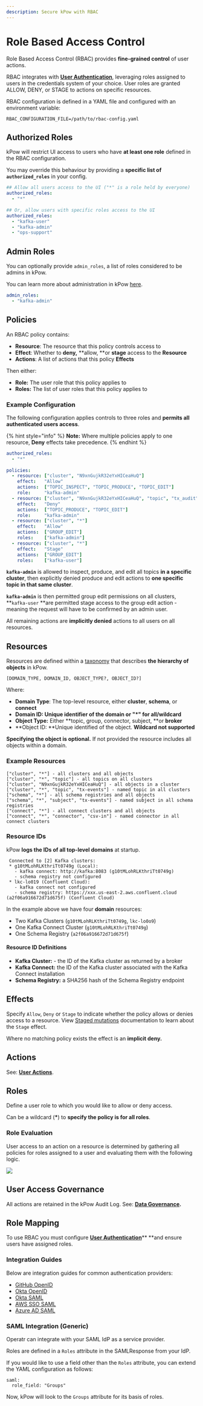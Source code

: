 ```yaml
---
description: Secure kPow with RBAC
---
```


# Role Based Access Control

Role Based Access Control (RBAC) provides **fine-grained control** of user actions.

RBAC integrates with [**User Authentication**](../authentication/overview.md), leveraging roles assigned to users in the credentials system of your choice. User roles are granted ALLOW, DENY, or STAGE to actions on specific resources.

RBAC configuration is defined in a YAML file and configured with an environment variable:

```
RBAC_CONFIGURATION_FILE=/path/to/rbac-config.yaml
```

## Authorized Roles

kPow will restrict UI access to users who have **at least one role** defined in the RBAC configuration.

You may override this behaviour by providing a **specific list of `authorized_roles`** in your config.

```yaml
## Allow all users access to the UI ("*" is a role held by everyone)
authorized_roles:
  - "*"
  
## Or, allow users with specific roles access to the UI
authorized_roles:
  - "kafka-user"
  - "kafka-admin"
  - "ops-support"
```

## Admin Roles

You can optionally provide `admin_roles`, a list of roles considered to be admins in kPow.

You can learn more about administration in kPow [here](administration/).

```yaml
admin_roles:
  - "kafka-admin"
```

## Policies

An RBAC policy contains:

* **Resource**: The resource that this policy controls access to
* **Effect**: Whether to **deny,** **allow, **or **stage** access to the **Resource**
* **Actions**: A list of actions that this policy **Effects**

Then either:

* **Role:** The user role that this policy applies to
* **Roles:** The list of user roles that this policy applies to

### Example Configuration

The following configuration applies controls to three roles and **permits all authenticated users access**.

{% hint style="info" %}
**Note:** Where multiple policies apply to one resource, **Deny** effects take precedence.
{% endhint %}

```yaml
authorized_roles:
  - "*"
  
policies:
  - resource: ["cluster", "N9xnGujkR32eYxHICeaHuQ"] 
    effect:   "Allow" 
    actions:  ["TOPIC_INSPECT", "TOPIC_PRODUCE", "TOPIC_EDIT"] 
    role:     "kafka-admin"
  - resource: ["cluster", "N9xnGujkR32eYxHICeaHuQ", "topic", "tx_audit"]
    effect:   "Deny"
    actions:  ["TOPIC_PRODUCE", "TOPIC_EDIT"]
    role:     "kafka-admin"
  - resource: ["cluster", "*"]
    effect:   "Allow" 
    actions:  ["GROUP_EDIT"] 
    roles:    ["kafka-admin"]
  - resource: ["cluster", "*"]
    effect:   "Stage" 
    actions:  ["GROUP_EDIT"] 
    roles:    ["kafka-user"] 
```

**`kafka-admin`** is allowed to inspect, produce, and edit all topics **in a specific cluster**, then explicitly denied produce and edit actions to **one specific topic in that same cluster**. 

**`kafka-admin`** is then permitted group edit permissions on all clusters, **`kafka-user` **are permitted stage access to the group edit action - meaning the request will have to be confirmed by an admin user.

All remaining actions are **implicitly denied** actions to all users on all resources.

## Resources

Resources are defined within a [taxonomy](https://en.wikipedia.org/wiki/Taxonomy_\(biology\)) that describes **the hierarchy of objects** in kPow.

```
[DOMAIN_TYPE, DOMAIN_ID, OBJECT_TYPE?, OBJECT_ID?]
```

Where:

* **Domain Type**: The top-level resource, either **cluster**, **schema**, or **connect**
* **Domain ID: **Unique identifier of the domain or "**\*" for all/wildcard**
* **Object Type:** Either **topic, group, connector, subject, **or **broker**
* **Object ID: **Unique identified of the object. **Wildcard not supported**

**Specifying the object is optional.** If not provided the resource includes all objects within a domain.

### Example Resources

```
["cluster", "*"] - all clusters and all objects
["cluster", "*", "topic"] - all topics on all clusters
["cluster", "N9xnGujkR32eYxHICeaHuQ"] - all objects in a cluster
["cluster", "*", "topic", "tx-events"] - named topic in all clusters
["schema", "*"] - all schema registries and all objects
["schema", "*", "subject", "tx-events"] - named subject in all schema registries
["connect", "*"] - all connect clusters and all objects
["connect", "*", "connector", "csv-in"] - named connector in all connect clusters
```

### Resource IDs

kPow **logs the IDs of all top-level domains** at startup.

```
 Connected to [2] Kafka clusters:
 * g10tMLohRLKthriTt0749g (Local):
   - kafka connect: http://kafka:8083 (g10tMLohRLKthriTt0749g)
   - schema registry not configured
 * lkc-lo019 (Confluent Cloud):
   - kafka connect not configured
   - schema registry: https://xxx.us-east-2.aws.confluent.cloud (a2f06a916672d71d675f) (Confluent Cloud)
```

In the example above we have four **domain** resources:

* Two Kafka Clusters (`g10tMLohRLKthriTt0749g`, `lkc-lo0o9`)
* One Kafka Connect Cluster (`g10tMLohRLKthriTt0749g`)
* One Schema Registry (`a2f06a916672d71d675f`)

#### Resource ID Definitions

* **Kafka Cluster:** - the ID of the Kafka cluster as returned by a broker
* **Kafka Connect:** the ID of the Kafka cluster associated with the Kafka Connect installation
* **Schema Registry:** a SHA256 hash of the Schema Registry endpoint

## Effects

Specify `Allow`, `Deny` or `Stage` to indicate whether the policy allows or denies access to a resource. View [Staged mutations](administration/#staging-mutations) documentation to learn about the `Stage` effect. 

Where no matching policy exists the effect is an **implicit deny.**

## Actions

See: [**User Actions**](overview.md#user-actions).

## Roles

Define a user role to which you would like to allow or deny access.

Can be a wildcard (**\***) to **specify the policy is for all roles**.

### Role Evaluation

User access to an action on a resource is determined by gathering all policies for roles assigned to a user and evaluating them with the following logic.

![](../.gitbook/assets/rbac-evaluation.png)

## User Access Governance

All actions are retained in the kPow Audit Log. See: [**Data Governance**](../features/data-governance.md)**.**

## Role Mapping

To use RBAC you must configure [**User Authentication**](../authentication/overview.md)** **and ensure users have assigned roles.

### Integration Guides

Below are integration guides for common authentication providers:

* [GitHub OpenID](../authentication/openid/github.md#user-authorization)
* [Okta OpenID](../authentication/openid/okta.md#user-authorization-rbac)
* [Okta SAML](../authentication/saml/okta-integration.md#user-authorization)
* [AWS SSO SAML](../authentication/saml/aws-sso-integration.md#user-authorization)
* [Azure AD SAML](../authentication/saml/azure-ad-integration.md#user-authorization)

### SAML Integration (Generic)

Operatr can integrate with your SAML IdP as a service provider.

Roles are defined in a `Roles` attribute in the SAMLResponse from your IdP.

If you would like to use a field other than the `Roles` attribute, you can extend the YAML configuration as follows: 

```
saml:
  role_field: "Groups"
```

Now, kPow will look to the `Groups` attribute for its basis of roles.
